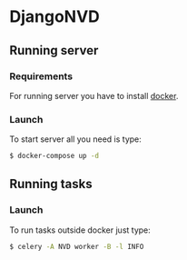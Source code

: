 # DjangoNVD

## Running server
### Requirements
For running server you have to install [docker](https://www.docker.com/).

### Launch
To start server all you need is type:

```bash
$ docker-compose up -d
```

## Running tasks
### Launch
To run tasks outside docker just type:

```bash
$ celery -A NVD worker -B -l INFO
```